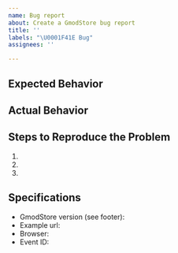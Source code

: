 ```yaml
---
name: Bug report
about: Create a GmodStore bug report
title: ''
labels: "\U0001F41E Bug"
assignees: ''

---
```


## Expected Behavior


## Actual Behavior


## Steps to Reproduce the Problem

  1. 
  2. 
  3. 

## Specifications

  - GmodStore version (see footer):	
  - Example url:
  - Browser:
  - Event ID:
